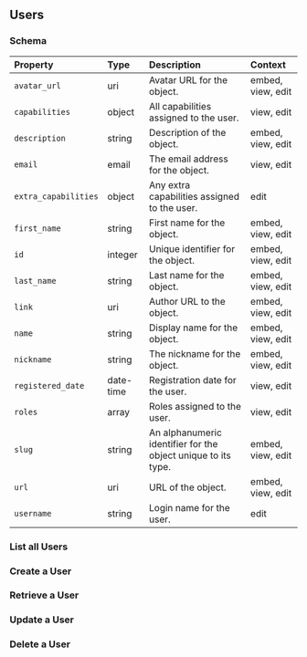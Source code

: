 ## Users

### Schema

| Property | Type | Description | Context |
| :------- | :--- | :---------- | :------ |
| `avatar_url` | uri | Avatar URL for the object. | embed, view, edit |
| `capabilities` | object | All capabilities assigned to the user. | view, edit |
| `description` | string | Description of the object. | embed, view, edit |
| `email` | email | The email address for the object. | view, edit |
| `extra_capabilities` | object | Any extra capabilities assigned to the user. | edit |
| `first_name` | string | First name for the object. | embed, view, edit |
| `id` | integer | Unique identifier for the object. | embed, view, edit |
| `last_name` | string | Last name for the object. | embed, view, edit |
| `link` | uri | Author URL to the object. | embed, view, edit |
| `name` | string | Display name for the object. | embed, view, edit |
| `nickname` | string | The nickname for the object. | embed, view, edit |
| `registered_date` | date-time | Registration date for the user. | view, edit |
| `roles` | array | Roles assigned to the user. | view, edit |
| `slug` | string | An alphanumeric identifier for the object unique to its type. | embed, view, edit |
| `url` | uri | URL of the object. | embed, view, edit |
| `username` | string | Login name for the user. | edit |

### List all Users

### Create a User

### Retrieve a User

### Update a User

### Delete a User

